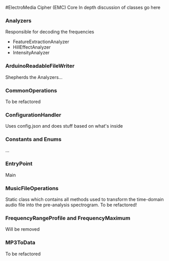 #ElectroMedia Cipher (EMC) Core
In depth discussion of classes go here

### Analyzers
Responsible for decoding the frequencies
* FeatureExtractionAnalyzer
* HillEffectAnalyzer
* IntensityAnalyzer


### ArduinoReadableFileWriter
Shepherds the Analyzers...

### CommonOperations
To be refactored

### ConfigurationHandler
Uses config.json and does stuff based on what's inside

### Constants and Enums
...

### EntryPoint
Main

### MusicFileOperations
Static class which contains all methods used to transform the time-domain audio file into the pre-analysis spectrogram. To be refactored!

### FrequencyRangeProfile and FrequencyMaximum
Will be removed

### MP3ToData
To be refactored
